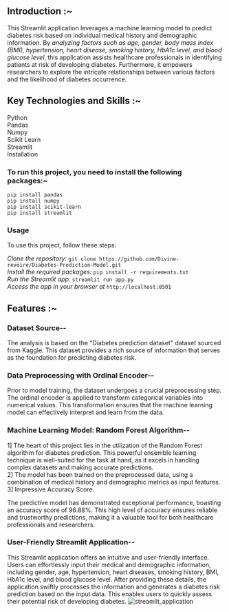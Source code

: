 ## **Introduction :~**
This Streamlit application leverages a machine learning model to predict diabetes risk based on individual medical history and demographic information. By *analyzing factors such as age, gender, body mass index (BMI), hypertension, heart disease, smoking history, HbA1c level, and blood glucose level*, this application assists healthcare professionals in identifying patients at risk of developing diabetes. Furthermore, it empowers researchers to explore the intricate relationships between various factors and the likelihood of diabetes occurrence.

## **Key Technologies and Skills :~**
Python \
Pandas\
Numpy\
Scikit Learn\
Streamlit\
Installation

### **To run this project, you need to install the following packages:~**
```
pip install pandas
pip install numpy
pip install scikit-learn
pip install streamlit
```
### **Usage**

To use this project, follow these steps: 

*Clone the repository:* 
```git clone https://github.com/Divine-reveire/Diabetes-Prediction-Model.git``` \
*Install the required packages:* 
```pip install -r requirements.txt ``` \
*Run the Streamlit app:* 
```streamlit run app.py``` \
*Access the app in your browser at* 
```http://localhost:8501```

## **Features :~**

### Dataset Source--

The analysis is based on the "Diabetes prediction dataset" dataset sourced from Kaggle. This dataset provides a rich source of information that serves as the foundation for predicting diabetes risk.

### Data Preprocessing with Ordinal Encoder--

Prior to model training, the dataset undergoes a crucial preprocessing step. The ordinal encoder is applied to transform categorical variables into numerical values. This transformation ensures that the machine learning model can effectively interpret and learn from the data.

### Machine Learning Model: Random Forest Algorithm--

1] The heart of this project lies in the utilization of the Random Forest algorithm for diabetes prediction. This powerful ensemble learning technique is well-suited for the task at hand, as it excels in handling complex datasets and making accurate predictions.\
2] The model has been trained on the preprocessed data, using a combination of medical history and demographic metrics as input features.\
3] Impressive Accuracy Score.

The predictive model has demonstrated exceptional performance, boasting an accuracy score of 96.88%. This high level of accuracy ensures reliable and trustworthy predictions, making it a valuable tool for both healthcare professionals and researchers.

### User-Friendly Streamlit Application--

This Streamlit application offers an intuitive and user-friendly interface. Users can effortlessly input their medical and demographic information, including gender, age, hypertension, heart diseases, smoking history, BMI, HbA1c level, and blood glucose level.
After providing these details, the application swiftly processes the information and generates a diabetes risk prediction based on the input data. This enables users to quickly assess their potential risk of developing diabetes.
![streamlit_application](https://github.com/user-attachments/assets/7977db39-d39f-4df5-bb04-449f70bcaa79)



